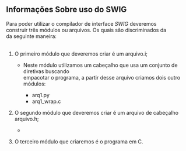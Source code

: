 <h2> Informações Sobre uso do SWIG </h2>

<p>
    Para poder utilizar o compilador de interface <em>SWIG</em> deveremos </br>
    construir três módulos ou arquivos. Os quais são discriminados da </br>
    da seguinte maneira:</br></br>  
</p>

<p>

   1) O primeiro módulo que deveremos criar é um arquivo.i; </br>

      - Neste módulo utilizamos um cabeçalho que usa um conjunto de diretivas buscando</br>
      empacotar o programa, a partir desse arquivo criamos dois outro módulos: </br>

	      - arq1.py 
	      - arq1_wrap.c 

   2) O segundo módulo que deveremos criar é um arquivo de cabeçalho arquivo.h; </br>
      - </br>
   3) O terceiro módulo que criaremos é o programa em C. </br>               

</p>

